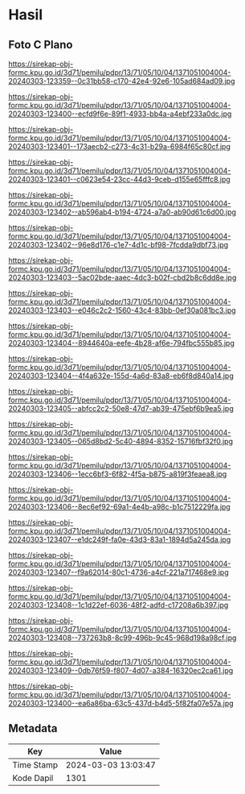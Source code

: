 # Hasil

## Foto C Plano

https://sirekap-obj-formc.kpu.go.id/3d71/pemilu/pdpr/13/71/05/10/04/1371051004004-20240303-123359--0c31bb58-c170-42e4-92e6-105ad684ad09.jpg

https://sirekap-obj-formc.kpu.go.id/3d71/pemilu/pdpr/13/71/05/10/04/1371051004004-20240303-123400--ecfd9f6e-89f1-4933-bb4a-a4ebf233a0dc.jpg

https://sirekap-obj-formc.kpu.go.id/3d71/pemilu/pdpr/13/71/05/10/04/1371051004004-20240303-123401--173aecb2-c273-4c31-b29a-6984f65c80cf.jpg

https://sirekap-obj-formc.kpu.go.id/3d71/pemilu/pdpr/13/71/05/10/04/1371051004004-20240303-123401--c0623e54-23cc-44d3-9ceb-d155e65fffc8.jpg

https://sirekap-obj-formc.kpu.go.id/3d71/pemilu/pdpr/13/71/05/10/04/1371051004004-20240303-123402--ab596ab4-b194-4724-a7a0-ab90d61c6d00.jpg

https://sirekap-obj-formc.kpu.go.id/3d71/pemilu/pdpr/13/71/05/10/04/1371051004004-20240303-123402--96e8d176-c1e7-4d1c-bf98-7fcdda9dbf73.jpg

https://sirekap-obj-formc.kpu.go.id/3d71/pemilu/pdpr/13/71/05/10/04/1371051004004-20240303-123403--5ac02bde-aaec-4dc3-b02f-cbd2b8c6dd8e.jpg

https://sirekap-obj-formc.kpu.go.id/3d71/pemilu/pdpr/13/71/05/10/04/1371051004004-20240303-123403--e046c2c2-1560-43c4-83bb-0ef30a081bc3.jpg

https://sirekap-obj-formc.kpu.go.id/3d71/pemilu/pdpr/13/71/05/10/04/1371051004004-20240303-123404--8944640a-eefe-4b28-af6e-794fbc555b85.jpg

https://sirekap-obj-formc.kpu.go.id/3d71/pemilu/pdpr/13/71/05/10/04/1371051004004-20240303-123404--4f4a632e-155d-4a6d-83a8-eb6f8d840a14.jpg

https://sirekap-obj-formc.kpu.go.id/3d71/pemilu/pdpr/13/71/05/10/04/1371051004004-20240303-123405--abfcc2c2-50e8-47d7-ab39-475ebf6b9ea5.jpg

https://sirekap-obj-formc.kpu.go.id/3d71/pemilu/pdpr/13/71/05/10/04/1371051004004-20240303-123405--065d8bd2-5c40-4894-8352-15716fbf32f0.jpg

https://sirekap-obj-formc.kpu.go.id/3d71/pemilu/pdpr/13/71/05/10/04/1371051004004-20240303-123406--1ecc6bf3-6f82-4f5a-b875-a819f3feaea8.jpg

https://sirekap-obj-formc.kpu.go.id/3d71/pemilu/pdpr/13/71/05/10/04/1371051004004-20240303-123406--8ec6ef92-69a1-4e4b-a98c-b1c7512229fa.jpg

https://sirekap-obj-formc.kpu.go.id/3d71/pemilu/pdpr/13/71/05/10/04/1371051004004-20240303-123407--e1dc249f-fa0e-43d3-83a1-1894d5a245da.jpg

https://sirekap-obj-formc.kpu.go.id/3d71/pemilu/pdpr/13/71/05/10/04/1371051004004-20240303-123407--f9a62014-80c1-4736-a4cf-221a717468e9.jpg

https://sirekap-obj-formc.kpu.go.id/3d71/pemilu/pdpr/13/71/05/10/04/1371051004004-20240303-123408--1c1d22ef-6036-48f2-adfd-c17208a6b397.jpg

https://sirekap-obj-formc.kpu.go.id/3d71/pemilu/pdpr/13/71/05/10/04/1371051004004-20240303-123408--737263b8-8c99-496b-9c45-968d198a98cf.jpg

https://sirekap-obj-formc.kpu.go.id/3d71/pemilu/pdpr/13/71/05/10/04/1371051004004-20240303-123409--0db76f59-f807-4d07-a384-16320ec2ca61.jpg

https://sirekap-obj-formc.kpu.go.id/3d71/pemilu/pdpr/13/71/05/10/04/1371051004004-20240303-123400--ea6a86ba-63c5-437d-b4d5-5f82fa07e57a.jpg


## Metadata

| Key        | Value               |
| ---------- | ------------------- |
| Time Stamp | 2024-03-03 13:03:47 |
| Kode Dapil | 1301                |



